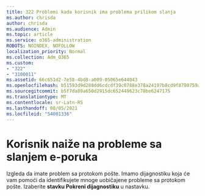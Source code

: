 ```yaml
---
title: 322 Problemi kada korisnik ima problema prilikom slanja
ms.author: chrisda
author: chrisda
ms.audience: Admin
ms.topic: article
ms.service: o365-administration
ROBOTS: NOINDEX, NOFOLLOW
localization_priority: Normal
ms.collection: Adm_O365
ms.custom:
- "322"
- "3100011"
ms.assetid: 66c651d2-7e58-4bd8-a009-05065e644043
ms.openlocfilehash: b51593d9d288dd6cdcdf39c0788e378a24197b8cd9f8780759af6d7462843a75
ms.sourcegitcommit: b5f7da89a650d2915dc652449623c78be6247175
ms.translationtype: MT
ms.contentlocale: sr-Latn-RS
ms.lasthandoff: 08/05/2021
ms.locfileid: "54001336"
---
```

# <a name="a-user-is-having-issues-sending-email-messages"></a>Korisnik naiže na probleme sa slanjem e-poruka

Izgleda da imate problem sa protokom pošte. Imamo dijagnostiku koja će vam pomoći da identifikujete mnoge uobičajene probleme sa protokom pošte. Izaberite **stavku Pokreni dijagnostiku** u nastavku.

